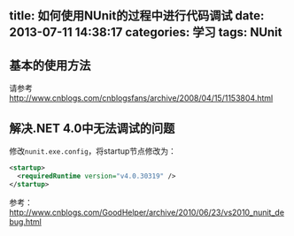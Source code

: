 title: 如何使用NUnit的过程中进行代码调试
date: 2013-07-11 14:38:17
categories: 学习
tags: NUnit
---

## 基本的使用方法

请参考 <http://www.cnblogs.com/cnblogsfans/archive/2008/04/15/1153804.html>

<!--more-->

## 解决.NET 4.0中无法调试的问题

修改`nunit.exe.config`，将startup节点修改为：

```xml
<startup>  
  <requiredRuntime version="v4.0.30319" />
</startup>
```

参考：<http://www.cnblogs.com/GoodHelper/archive/2010/06/23/vs2010_nunit_debug.html>